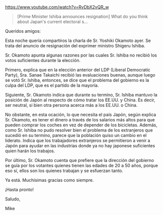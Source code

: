 https://www.youtube.com/watch?v=RvDbX2vQR_w

> [Prime Minister Ishiba announces resignation] What do you think about Japan's current electoral s...

Queridos amigos:

Esta noche quería compartiros la charla de Sr. Yoshiki Okamoto ayer. Se trata del anuncio de resignación del exprimer ministro Shigeru Ishiba.

Sr. Okamoto apunta algunas razones por las cuales Sr. Ishiba no recibió los votos suficientes durante la elección.

Primero, explica que en la elección anterior del LDP (Liberal Democratic Party), Sra. Sanae Takaichi recibió las evaluaciones buenas, aunque luego se votó Sr. Ishiba, entonces, se dice que el problema del gobierno es la culpa del LDP, que es el partido de la mayoría.

Siguiente, Sr. Okamoto indica que durante su termino, Sr. Ishiba mantuvo la posición de Japón al respecto de cómo tratar los EE.UU. y China. Es decir, ser neutral, si bien otra persona acerca más a los EE.UU. o China.

No obstante, en esta ocación, lo que necesita el país Japón, según explica Sr. Okamoto, es tener el dinero a través de los salarios más altos para que pueden comprar los coches en vez de depender de los bicicletas. Además, como Sr. Ishiba no pudo resolver bien el problema de los extranjeros que sucedió en su termino, parece que la población quiso un cambio en el liderato. Indica que los trabajadores extranjeros se permitieron a venir a Japón para ayudar en las industrias donde ya no hay japonese suficientes quien harán los trabajos.

Por último, Sr. Okamoto cuenta que prefiere que la dirección del gobierno se guía por los votantes quienes tienen las edades de 20 a 50 años, porque eso sí, ellos son los quienes trabajan y se esfuerzan tanto.

Ya está. Muchísimas gracias como siempre.

¡Hasta pronto!

Saludo,

Mike
